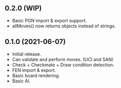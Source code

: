 ## 0.2.0 (WIP)

- Basic PGN import & export support.
- allMoves() now returns objects instead of strings.

## 0.1.0 (2021-06-07)

- Initial release.
- Can validate and perform moves. (UCI and SAN)
- Check + Checkmate + Draw condition detection.
- FEN import & export.
- Basic board rendering.
- Basic AI.
